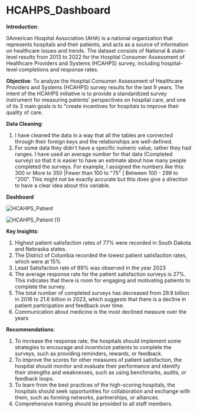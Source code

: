 # HCAHPS_Dashboard

**Introduction**: 

0American Hospital Association (AHA) is a national organization that represents hospitals and their patients, and acts as a source of information on healthcare issues and trends. The dataset consists of National & state-level results from 2013 to 2022 for the Hospital Consumer Assessment of Healthcare Providers and Systems (HCAHPS) survey, including hospital-level completions and response rates.

**Objective**: 
To analyze the Hospital Consumer Assessment of Healthcare Providers and Systems (HCAHPS) survey results for the last 9 years. The intent of the HCAHPS initiative is to provide a standardized survey instrument for measuring patients’ perspectives on hospital care, and one of its 3 main goals is to "create incentives for hospitals to improve their quality of care.

**Data Cleaning**:
1. I have cleaned the data in a way that all the tables are connected through their foreign keys and the relationships are well-defined.
2. For some data they didn't have a specific numeric value, rather they had ranges. I have used an average number for that data (Completed survey) so that it is easier to have an estimate about how many people completed the surveys. For example, I assigned the numbers like this: 300 or More to 350 |Fewer than 100 to "75" | Between 100 - 299 to "200". This might not be exactly accurate but this does give a direction to have a clear idea about this variable.


**Dashboard**

![HCAHPS_Patient](https://github.com/Anish127/HCAHPS_Dashboard/assets/77845356/64cc2be8-b835-4de9-8b6d-40a320fb456c)

![HCAHPS_Patient (1)](https://github.com/Anish127/HCAHPS_Dashboard/assets/77845356/d3c8dad3-37d9-4982-b539-4d372eceb517)



**Key Insights**:

 1. Highest patient satisfaction rates of 77% were recorded in South Dakota and Nebraska states.
 2. The District of Columbia recorded the lowest patient satisfaction rates, which were at 15%
 3. Least Satisfaction rate of 69% was observed in the year 2023
 4. The average response rate for the patient satisfaction surveys is 27%. This indicates that there is room for engaging and motivating patients to complete the survey. 
 5. The total number of completed surveys has decreased from 29.8 billion in 2016 to 21.6 billion in 2023, which suggests that there is a decline in patient participation and feedback 
    over time.
 6. Communication about medicine is the most declined measure over the years


**Recommendations**:

1. To increase the response rate, the hospitals should implement some strategies to encourage and incentivize patients to complete the surveys, such as providing reminders, rewards, or 
   feedback.
2. To improve the scores for other measures of patient satisfaction, the hospital should monitor and evaluate their performance and identify their strengths and weaknesses, such as 
   using benchmarks, audits, or feedback loops.
3. To learn from the best practices of the high-scoring hospitals, the hospitals should seek opportunities for collaboration and exchange with them, such as forming networks, 
   partnerships, or alliances.
4. Comprehensive training should be provided to all staff members.

